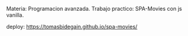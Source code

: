 Materia: Programacion avanzada.
Trabajo practico: SPA-Movies con js vanilla.

deploy: https://tomasbidegain.github.io/spa-movies/